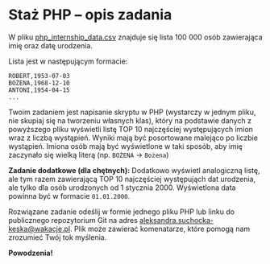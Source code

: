 # Staż PHP – opis zadania

W pliku [php_internship_data.csv](https://gist.githubusercontent.com/miisieq/379bb51bb376b2fd597d19281a7bbff6/raw/573dd374139cc72ffb555fef80af8263d2d26cd2/php_internship_data.csv) znajduje się lista 100 000 osób zawierająca imię oraz datę urodzenia.

Lista jest w następującym formacie:
```csv
ROBERT,1953-07-03
BOŻENA,1968-12-10
ANTONI,1954-04-15
...
```

Twoim zadaniem jest napisanie skryptu w PHP (wystarczy w jednym pliku, nie skupiaj się na tworzeniu własnych klas), który na podstawie danych z powyższego pliku wyświetli listę TOP 10 najczęściej występujących imion wraz z liczbą wystąpień. Wyniki mają być posortowane malejąco po liczbie wystąpień. Imiona osób mają być wyświetlone w taki sposób, aby imię zaczynało się wielką literą (np. `BOŻENA` -> `Bożena`)

**Zadanie dodatkowe (dla chętnych):**
Dodatkowo wyświetl analogiczną listę, ale tym razem zawierającą TOP 10 najczęściej występująch dat urodzenia, ale tylko dla osób urodzonych od 1 stycznia 2000. Wyświetlona data powinna być w formacie `01.01.2000`.

Rozwiązane zadanie odeślij w formie jednego pliku PHP lub linku do publicznego repozytorium Git na adres [aleksandra.suchocka-keska@wakacje.pl](mailto:aleksandra.suchocka-keska@wakacje.pl). Plik może zawierać komenatarze, które pomogą nam zrozumieć Twój tok myślenia.

**Powodzenia!**
